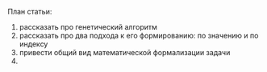 План статьи:
1. рассказать про генетический алгоритм
2. рассказать про два подхода к его формированию: по значению и по индексу
3. привести общий вид математической формализации задачи
4. 
